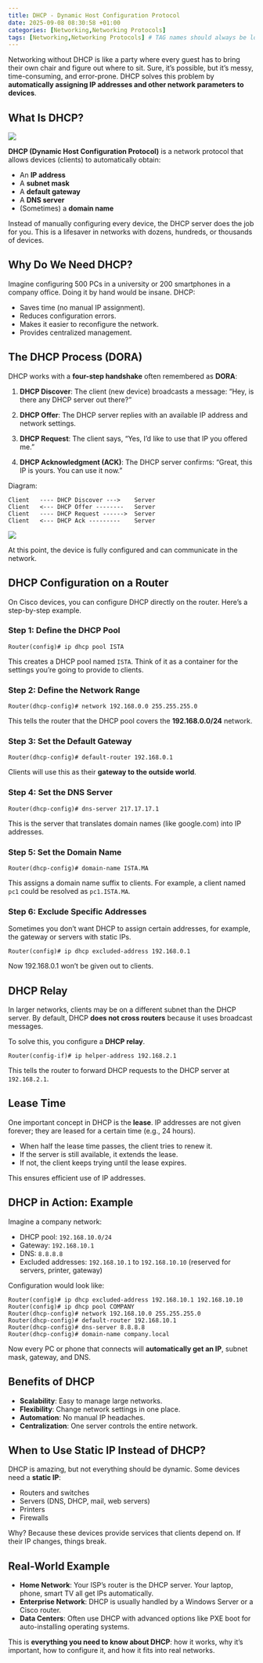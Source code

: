 ```yaml
---
title: DHCP - Dynamic Host Configuration Protocol
date: 2025-09-08 08:30:58 +01:00
categories: [Networking,Networking Protocols]
tags: [Networking,Networking Protocols] # TAG names should always be lowercase
---
```



Networking without DHCP is like a party where every guest has to bring their own chair and figure out where to sit. Sure, it’s possible, but it’s messy, time-consuming, and error-prone. DHCP solves this problem by **automatically assigning IP addresses and other network parameters to devices**.

## What Is DHCP?

![](https://raw.githubusercontent.com/zared1/zared1.github.io/refs/heads/main/assets/Posts_img/Networking/19/2.png)  

**DHCP (Dynamic Host Configuration Protocol)** is a network protocol that allows devices (clients) to automatically obtain:

* An **IP address**
* A **subnet mask**
* A **default gateway**
* A **DNS server**
* (Sometimes) a **domain name**

Instead of manually configuring every device, the DHCP server does the job for you. This is a lifesaver in networks with dozens, hundreds, or thousands of devices.

## Why Do We Need DHCP?

Imagine configuring 500 PCs in a university or 200 smartphones in a company office. Doing it by hand would be insane. DHCP:

* Saves time (no manual IP assignment).
* Reduces configuration errors.
* Makes it easier to reconfigure the network.
* Provides centralized management.

## The DHCP Process (DORA)

DHCP works with a **four-step handshake** often remembered as **DORA**:

1. **DHCP Discover**:
   The client (new device) broadcasts a message: “Hey, is there any DHCP server out there?”

2. **DHCP Offer**:
   The DHCP server replies with an available IP address and network settings.

3. **DHCP Request**:
   The client says, “Yes, I’d like to use that IP you offered me.”

4. **DHCP Acknowledgment (ACK)**:
   The DHCP server confirms: “Great, this IP is yours. You can use it now.”

Diagram:

```
Client   ---- DHCP Discover --->    Server
Client   <--- DHCP Offer --------   Server
Client   ---- DHCP Request ------>  Server
Client   <--- DHCP Ack ---------    Server
```

![](https://raw.githubusercontent.com/zared1/zared1.github.io/refs/heads/main/assets/Posts_img/Networking/19/1.png)  

At this point, the device is fully configured and can communicate in the network.

## DHCP Configuration on a Router

On Cisco devices, you can configure DHCP directly on the router. Here’s a step-by-step example.

### Step 1: Define the DHCP Pool

```
Router(config)# ip dhcp pool ISTA
```

This creates a DHCP pool named `ISTA`. Think of it as a container for the settings you’re going to provide to clients.

### Step 2: Define the Network Range

```
Router(dhcp-config)# network 192.168.0.0 255.255.255.0
```

This tells the router that the DHCP pool covers the **192.168.0.0/24** network.

### Step 3: Set the Default Gateway

```
Router(dhcp-config)# default-router 192.168.0.1
```

Clients will use this as their **gateway to the outside world**.

### Step 4: Set the DNS Server

```
Router(dhcp-config)# dns-server 217.17.17.1
```

This is the server that translates domain names (like google.com) into IP addresses.

### Step 5: Set the Domain Name

```
Router(dhcp-config)# domain-name ISTA.MA
```

This assigns a domain name suffix to clients. For example, a client named `pc1` could be resolved as `pc1.ISTA.MA`.

### Step 6: Exclude Specific Addresses

Sometimes you don’t want DHCP to assign certain addresses, for example, the gateway or servers with static IPs.

```
Router(config)# ip dhcp excluded-address 192.168.0.1
```

Now 192.168.0.1 won’t be given out to clients.

## DHCP Relay

In larger networks, clients may be on a different subnet than the DHCP server. By default, DHCP **does not cross routers** because it uses broadcast messages.

To solve this, you configure a **DHCP relay**.

```
Router(config-if)# ip helper-address 192.168.2.1
```

This tells the router to forward DHCP requests to the DHCP server at `192.168.2.1`.

## Lease Time

One important concept in DHCP is the **lease**. IP addresses are not given forever; they are leased for a certain time (e.g., 24 hours).

* When half the lease time passes, the client tries to renew it.
* If the server is still available, it extends the lease.
* If not, the client keeps trying until the lease expires.

This ensures efficient use of IP addresses.

## DHCP in Action: Example

Imagine a company network:

* DHCP pool: `192.168.10.0/24`
* Gateway: `192.168.10.1`
* DNS: `8.8.8.8`
* Excluded addresses: `192.168.10.1` to `192.168.10.10` (reserved for servers, printer, gateway)

Configuration would look like:

```
Router(config)# ip dhcp excluded-address 192.168.10.1 192.168.10.10
Router(config)# ip dhcp pool COMPANY
Router(dhcp-config)# network 192.168.10.0 255.255.255.0
Router(dhcp-config)# default-router 192.168.10.1
Router(dhcp-config)# dns-server 8.8.8.8
Router(dhcp-config)# domain-name company.local
```

Now every PC or phone that connects will **automatically get an IP**, subnet mask, gateway, and DNS.

## Benefits of DHCP

* **Scalability**: Easy to manage large networks.
* **Flexibility**: Change network settings in one place.
* **Automation**: No manual IP headaches.
* **Centralization**: One server controls the entire network.

## When to Use Static IP Instead of DHCP?

DHCP is amazing, but not everything should be dynamic. Some devices need a **static IP**:

* Routers and switches
* Servers (DNS, DHCP, mail, web servers)
* Printers
* Firewalls

Why? Because these devices provide services that clients depend on. If their IP changes, things break.

## Real-World Example

* **Home Network**: Your ISP’s router is the DHCP server. Your laptop, phone, smart TV all get IPs automatically.
* **Enterprise Network**: DHCP is usually handled by a Windows Server or a Cisco router.
* **Data Centers**: Often use DHCP with advanced options like PXE boot for auto-installing operating systems.

This is **everything you need to know about DHCP**: how it works, why it’s important, how to configure it, and how it fits into real networks.
